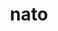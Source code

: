 ---
title: nato
ch: [r]
meaning: to swim
pos: verb
inf: natare
secondppstem: nat
infend: are
thirdpp: natavi
fourthpp: natatus
conjugation: first
---